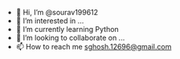 - 👋 Hi, I’m @sourav199612
- 👀 I’m interested in ...
- 🌱 I’m currently learning Python
- 💞️ I’m looking to collaborate on ...
- 📫 How to reach me sghosh.12696@gmail.com

<!---
sourav199612/sourav199612 is a ✨ special ✨ repository because its `README.md` (this file) appears on your GitHub profile.
You can click the Preview link to take a look at your changes.
--->

